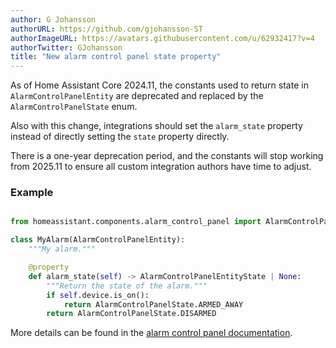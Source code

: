 ```yaml
---
author: G Johansson
authorURL: https://github.com/gjohansson-ST
authorImageURL: https://avatars.githubusercontent.com/u/62932417?v=4
authorTwitter: GJohansson
title: "New alarm control panel state property"
---
```


As of Home Assistant Core 2024.11, the constants used to return state in `AlarmControlPanelEntity` are deprecated and replaced by the `AlarmControlPanelState` enum.

Also with this change, integrations should set the `alarm_state` property instead of directly setting the `state` property directly.

There is a one-year deprecation period, and the constants will stop working from 2025.11 to ensure all custom integration authors have time to adjust.

### Example

```python

from homeassistant.components.alarm_control_panel import AlarmControlPanelEntity, AlarmControlPanelState

class MyAlarm(AlarmControlPanelEntity):
    """My alarm."""

    @property
    def alarm_state(self) -> AlarmControlPanelEntityState | None:
        """Return the state of the alarm."""
        if self.device.is_on():
            return AlarmControlPanelState.ARMED_AWAY
        return AlarmControlPanelState.DISARMED

```

More details can be found in the [alarm control panel documentation](/docs/core/entity/alarm-control-panel#states).
